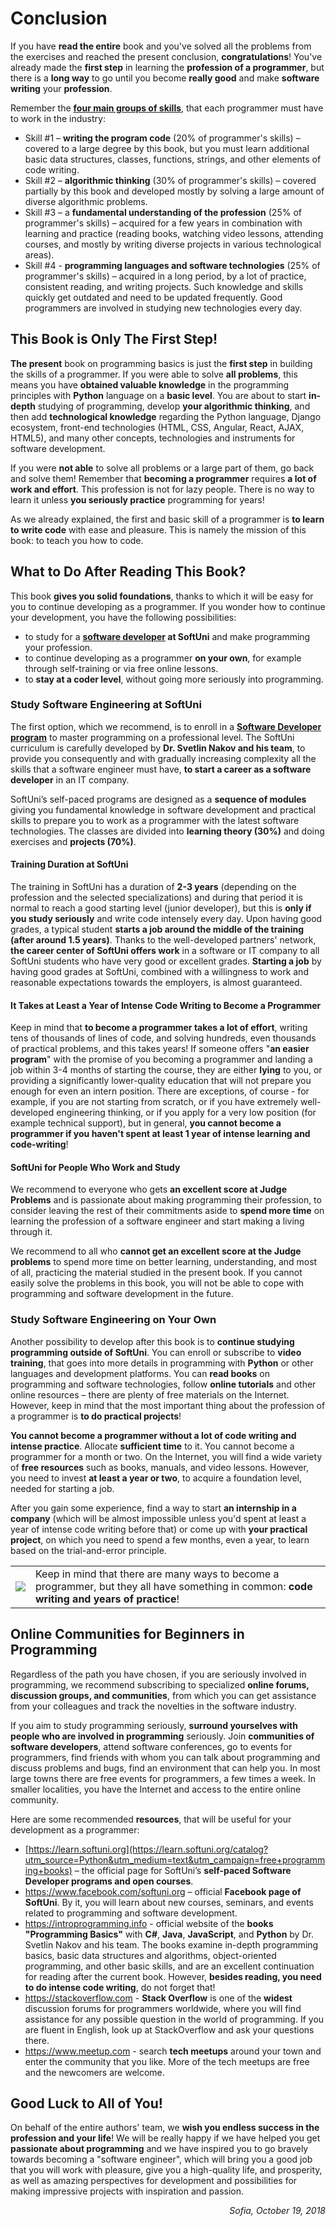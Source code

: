 # Conclusion

If you have **read the entire** book and you've solved all the problems from the exercises and reached the present conclusion, **congratulations**! You've already made the **first step** in learning the **profession of a programmer**, but there is a **long way** to go until you become **really good** and make **software writing** your **profession**.

Remember the **[four main groups of skills](chapter-00.2-how-to-become-a-programmer.md)**, that each programmer must have to work in the industry:
 - Skill #1 – **writing the program code** (20% of programmer's skills) – covered to a large degree by this book, but you must learn additional basic data structures, classes, functions, strings, and other elements of code writing.
 - Skill #2 – **algorithmic thinking** (30% of programmer's skills) – covered partially by this book and developed mostly by solving a large amount of diverse algorithmic problems.
 - Skill #3 – a **fundamental understanding of the profession** (25% of programmer's skills) – acquired for a few years in combination with learning and practice (reading books, watching video lessons, attending courses, and mostly by writing diverse projects in various technological areas).
 - Skill #4 - **programming languages and software technologies** (25% of programmer's skills) – acquired in a long period, by a lot of practice, consistent reading, and writing projects. Such knowledge and skills quickly get outdated and need to be updated frequently. Good programmers are involved in studying new technologies every day.

## This Book is Only The First Step!

**The present** book on programming basics is just the **first step** in building the skills of a programmer. If you were able to solve **all problems**, this means you have **obtained valuable knowledge** in the programming principles with **Python** language on a **basic level**. You are about to start **in-depth** studying of programming, develop **your algorithmic thinking**, and then add **technological knowledge** regarding the Python language, Django ecosystem, front-end technologies (HTML, CSS, Angular, React, AJAX, HTML5), and many other concepts, technologies and instruments for software development.

If you were **not able** to solve all problems or a large part of them, go back and solve them! Remember that **becoming a programmer** requires **a lot of work and effort**. This profession is not for lazy people. There is no way to learn it unless **you seriously practice** programming for years!

As we already explained, the first and basic skill of a programmer is **to learn to write code** with ease and pleasure. This is namely the mission of this book: to teach you how to code.

## What to Do After Reading This Book?

This book **gives you solid foundations**, thanks to which it will be easy for you to continue developing as a programmer. If you wonder how to continue your development, you have the following possibilities:
 - to study for a **[software developer](https://learn.softuni.org/catalog?utm_source=Python&utm_medium=text&utm_campaign=free+programming+books) at SoftUni** and make programming your profession.
 - to continue developing as a programmer **on your own**, for example through self-training or via free online lessons.
 - to **stay at a coder level**, without going more seriously into programming.

### Study Software Engineering at SoftUni

The first option, which we recommend, is to enroll in a **[Software Developer program](https://learn.softuni.org/catalog?utm_source=Python&utm_medium=text&utm_campaign=free+programming+books)** to master programming on a professional level. The SoftUni curriculum is carefully developed by **Dr. Svetlin Nakov and his team**, to provide you consequently and with gradually increasing complexity all the skills that a software engineer must have, **to start a career as a software developer** in an IT company. 

SoftUni’s self-paced programs are designed as a **sequence of modules** giving you fundamental knowledge in software development and practical skills to prepare you to work as a programmer with the latest software technologies. The classes are divided into **learning theory (30%)** and doing exercises and **projects (70%)**.

#### Training Duration at SoftUni

The training in SoftUni has a duration of **2-3 years** (depending on the profession and the selected specializations) and during that period it is normal to reach a good starting level (junior developer), but this is **only if you study seriously** and write code intensely every day. Upon having good grades, a typical student **starts a job around the middle of the training (after around 1.5 years)**. Thanks to the well-developed partners' network, **the career center of SoftUni offers work** in a software or IT company to all SoftUni students who have very good or excellent grades. **Starting a job** by having good grades at SoftUni, combined with a willingness to work and reasonable expectations towards the employers, is almost guaranteed.

#### It Takes at Least a Year of Intense Code Writing to Become a Programmer

Keep in mind that **to become a programmer takes a lot of effort**, writing tens of thousands of lines of code, and solving hundreds, even thousands of practical problems, and this takes years! If someone offers "**an easier program**" with the promise of you becoming a programmer and landing a job within 3-4 months of starting the course, they are either **lying** to you, or providing a significantly lower-quality education that will not prepare you enough for even an intern position. There are exceptions, of course - for example, if you are not starting from scratch, or if you have extremely well-developed engineering thinking, or if you apply for a very low position (for example technical support), but in general, **you cannot become a programmer if you haven't spent at least 1 year of intense learning and code-writing**!

<!-- to update -->
<!-- #### Entrance Exam at SoftUni
**To enroll at SoftUni** you need to attend an **entrance exam** in "Programming Basics" on the material from this book. If you easily solve the problems in this book, then you are ready for the exam. Also, pay attention to the chapters on **preparation for the practical exam in programming**. They will give you a good idea of the level of difficulty of the exam and the types of tasks that you need to learn to solve.

If the tasks from the book and the preparation examples are hard for you, then you **need more preparation**. Go through the book carefully one more time, without skipping solving **the problems in any of the studied topics**! You must learn how **to solve them with ease**, without helping yourselves with the guidelines and the sample solutions. -->

<!-- #### SoftUni Curriculum for Software Engineers

What follows after the entrance exam is a **serious curriculum** in the SoftUni program for training software engineers. It is formed as a sequence of **modules in several courses** in programming and software technologies, fully directed towards gaining fundamental knowledge in software development and acquiring **practical skills for working** as a programmer with the most contemporary software technologies. Students are given a choice between **several professions** and specializations focused on C#, Java, JavaScript, PHP, and other languages and technologies. Each profession is trained in several modules with 4 months duration, and each module consists of 2 or 3 courses. The classes are divided into **theoretical preparation** (30%) and **practical exercises, projects** (70%), and each course ends with a practical exam or practical academic project. -->

<!-- #### How Many Hours Per Day does The Training Take?

The training for software engineers at SoftUni is a **very serious occupation** and you need to spend **at least 4-5 hours every day**, preferably your entire attention and time. Combining **working and training** is not always successful, but if you work something easy and you have a lot of spare time, it is a good option. SoftUni is an appropriate option for **school students, university students**, and **people who work**, but it is best if you assign your entire time to your training and mastering the profession. It will not work if you spend 2 or 4 hours a week on it!

The forms of training at SoftUni are **on-site** (the better choice) and **online** (if you don't have another option). In both forms of training, to learn the program in the curriculum (that is required by software companies for starting a job), you need **a lot of learning**. You just need to **find the time for it!** Reason #1 for having a hard time on the road to the profession in SoftUni is not spending enough time for the training: as a minimum, you need to spend at least 20-30 hours a week. -->

#### SoftUni for People Who Work and Study

We recommend to everyone who gets **an excellent score at Judge Problems** and is passionate about making programming their profession, to consider leaving the rest of their commitments aside to **spend more time** on learning the profession of a software engineer and start making a living through it.

We recommend to all who **cannot get an excellent score at the Judge problems** to spend more time on better learning, understanding, and most of all, practicing the material studied in the present book. If you cannot easily solve the problems in this book, you will not be able to cope with programming and software development in the future.

### Study Software Engineering on Your Own

Another possibility to develop after this book is to **continue studying programming outside of SoftUni**. You can enroll or subscribe to **video training**, that goes into more details in programming with **Python** or other languages and development platforms. You can **read books** on programming and software technologies, follow **online tutorials** and other online resources – there are plenty of free materials on the Internet. However, keep in mind that the most important thing about the profession of a programmer is **to do practical projects**!

**You cannot become a programmer without a lot of code writing and intense practice**. Allocate **sufficient time** to it. You cannot become a programmer for a month or two. On the Internet, you will find a wide variety of **free resources** such as books, manuals, and video lessons. However, you need to invest **at least a year or two**, to acquire a foundation level, needed for starting a job.

After you gain some experience, find a way to start **an internship in a company** (which will be almost impossible unless you'd spent at least a year of intense code writing before that) or come up with **your practical project**, on which you need to spend a few months, even a year, to learn based on the trial-and-error principle.

<table><tr><td><img src="/assets/alert-icon.png" style="max-width:50px" /></td>
<td>Keep in mind that there are many ways to become a programmer, but they all have something in common: <b>code writing and years of practice</b>!</td>
</tr></table>

## Online Communities for Beginners in Programming

Regardless of the path you have chosen, if you are seriously involved in programming, we recommend subscribing to specialized **online forums, discussion groups, and communities**, from which you can get assistance from your colleagues and track the novelties in the software industry.

If you aim to study programming seriously, **surround yourselves with people who are involved in programming** seriously. Join **communities of software developers**, attend software conferences, go to events for programmers, find friends with whom you can talk about programming and discuss problems and bugs, find an environment that can help you. In most large towns there are free events for programmers, a few times a week. In smaller localities, you have the Internet and access to the entire online community.

Here are some recommended **resources**, that will be useful for your development as a programmer:
* [https://learn.softuni.org](https://learn.softuni.org/catalog?utm_source=Python&utm_medium=text&utm_campaign=free+programming+books) –  the official page for SoftUni’s **self-paced Software Developer programs and open courses**.
* https://www.facebook.com/softuni.org – official **Facebook page of SoftUni**. By it, you will learn about new courses, seminars, and events related to programming and software development.
* https://introprogramming.info - official website of the **books "Programming Basics"** with **C#**, **Java**, **JavaScript**, and **Python** by Dr. Svetlin Nakov and his team. The books examine in-depth programming basics, basic data structures and algorithms, object-oriented programming, and other basic skills, and are an excellent continuation for reading after the current book. However, **besides reading, you need to do intense code writing**, do not forget that!
* https://stackoverflow.com - **Stack Overflow** is one of the **widest** discussion forums for programmers worldwide, where you will find assistance for any possible question in the world of programming. If you are fluent in English, look up at StackOverflow and ask your questions there.
* https://www.meetup.com - search **tech meetups** around your town and enter the community that you like. More of the tech meetups are free and the newcomers are welcome.

## Good Luck to All of You!

On behalf of the entire authors' team, we **wish you endless success in the profession and your life**! We will be really happy if we have helped you get **passionate about programming** and we have inspired you to go bravely towards becoming a "software engineer", which will bring you a good job that you will work with pleasure, give you a high-quality life, and prosperity, as well as amazing perspectives for development and possibilities for making impressive projects with inspiration and passion.

<p align="right"><i>Sofia, October 19, 2018</i></p>
